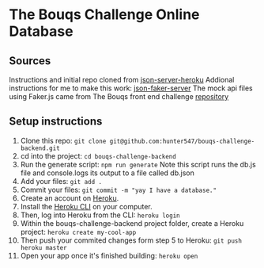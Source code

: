 # The Bouqs Challenge Online Database

## Sources
Instructions and initial repo cloned from [json-server-heroku](https://github.com/jesperorb/json-server-heroku)
Addional instructions for me to make this work: [json-faker-server](https://github.com/atapas/json-faker-server)
The mock api files using Faker.js came from The Bouqs front end challenge [repository](https://github.com/thebouqs/fe-code-challenge/tree/master/api)

## Setup instructions
1. Clone this repo: `git clone git@github.com:hunter547/bouqs-challenge-backend.git`
2. cd into the project: `cd bouqs-challenge-backend`
3. Run the generate script: `npm run generate` Note this script runs the db.js file and console.logs its output to a file called db.json
4. Add your files: `git add .`
5. Commit your files: `git commit -m "yay I have a database."`
6. Create an account on [Heroku](https://heroku.com/).
7. Install the [Heroku CLI](https://devcenter.heroku.com/articles/heroku-cli) on your computer.
8. Then, log into Heroku from the CLI: `heroku login`
9. Within the bouqs-challenge-backend project folder, create a Heroku project: `heroku create my-cool-app`
10. Then push your commited changes form step 5 to Heroku: `git push heroku master`
11. Open your app once it's finished building: `heroku open`